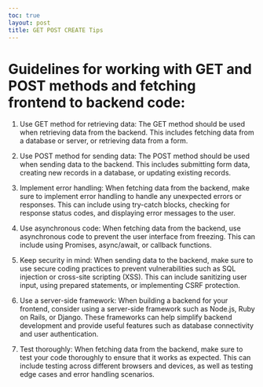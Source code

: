 ```yaml
---
toc: true
layout: post
title: GET POST CREATE Tips 
---
```


# Guidelines for working with GET and POST methods and fetching frontend to backend code:

1. Use GET method for retrieving data: The GET method should be used when retrieving data from the backend. This includes fetching data from a database or server, or retrieving data from a form.

2. Use POST method for sending data: The POST method should be used when sending data to the backend. This includes submitting form data, creating new records in a database, or updating existing records.

3. Implement error handling: When fetching data from the backend, make sure to implement error handling to handle any unexpected errors or responses. This can include using try-catch blocks, checking for response status codes, and displaying error messages to the user.

4. Use asynchronous code: When fetching data from the backend, use asynchronous code to prevent the user interface from freezing. This can include using Promises, async/await, or callback functions.

5. Keep security in mind: When sending data to the backend, make sure to use secure coding practices to prevent vulnerabilities such as SQL injection or cross-site scripting (XSS). This can include sanitizing user input, using prepared statements, or implementing CSRF protection.

6. Use a server-side framework: When building a backend for your frontend, consider using a server-side framework such as Node.js, Ruby on Rails, or Django. These frameworks can help simplify backend development and provide useful features such as database connectivity and user authentication.

7. Test thoroughly: When fetching data from the backend, make sure to test your code thoroughly to ensure that it works as expected. This can include testing across different browsers and devices, as well as testing edge cases and error handling scenarios.